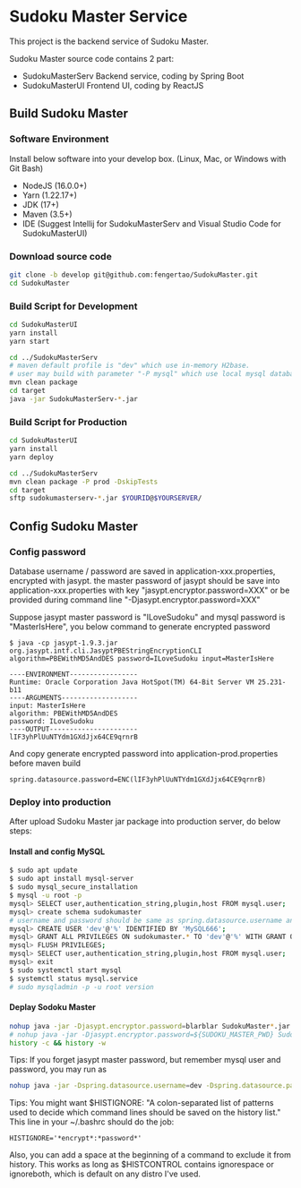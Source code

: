 # Sudoku Master Service

This project is the backend service of Sudoku Master.

Sudoku Master source code contains 2 part:

* SudokuMasterServ
  Backend service, coding by Spring Boot
* SudokuMasterUI
  Frontend UI, coding by ReactJS

## Build Sudoku Master

### Software Environment

Install below software into your develop box. (Linux, Mac, or Windows with Git Bash)

* NodeJS (16.0.0+)
* Yarn (1.22.17+)
* JDK (17+)
* Maven (3.5+)
* IDE (Suggest Intellij for SudokuMasterServ and Visual Studio Code for SudokuMasterUI)

### Download source code

```bash
git clone -b develop git@github.com:fengertao/SudokuMaster.git
cd SudokuMaster
```

### Build Script for Development

```bash
cd SudokuMasterUI
yarn install
yarn start

cd ../SudokuMasterServ
# maven default profile is "dev" which use in-memory H2base.
# user may build with parameter "-P mysql" which use local mysql database
mvn clean package
cd target
java -jar SudokuMasterServ-*.jar
```

### Build Script for Production

```bash
cd SudokuMasterUI
yarn install
yarn deploy

cd ../SudokuMasterServ
mvn clean package -P prod -DskipTests
cd target
sftp sudokumasterserv-*.jar $YOURID@$YOURSERVER/
```

## Config Sudoku Master

### Config password

Database username / password are saved in application-xxx.properties, encrypted with jasypt. the master password of
jasypt should be save into application-xxx.properties with key "jasypt.encryptor.password=XXX"
or be provided during command line "-Djasypt.encryptor.password=XXX"

Suppose jasypt master password is "ILoveSudoku" and mysql password is "MasterIsHere", you below command to generate
encrypted password

```base
$ java -cp jasypt-1.9.3.jar org.jasypt.intf.cli.JasyptPBEStringEncryptionCLI algorithm=PBEWithMD5AndDES password=ILoveSudoku input=MasterIsHere

----ENVIRONMENT-----------------
Runtime: Oracle Corporation Java HotSpot(TM) 64-Bit Server VM 25.231-b11
----ARGUMENTS-------------------
input: MasterIsHere
algorithm: PBEWithMD5AndDES
password: ILoveSudoku
----OUTPUT----------------------
lIF3yhPlUuNTYdm1GXdJjx64CE9qrnrB
```

And copy generate encrypted password into application-prod.properties before maven build

```properties
spring.datasource.password=ENC(lIF3yhPlUuNTYdm1GXdJjx64CE9qrnrB)
```

### Deploy into production

After upload Sudoku Master jar package into production server, do below steps:

#### Install and config MySQL

```bash
$ sudo apt update
$ sudo apt install mysql-server
$ sudo mysql_secure_installation
$ mysql -u root -p
mysql> SELECT user,authentication_string,plugin,host FROM mysql.user;
mysql> create schema sudokumaster
# username and password should be same as spring.datasource.username and spring.datasource.password decrypted value
mysql> CREATE USER 'dev'@'%' IDENTIFIED BY 'MySQL666';
mysql> GRANT ALL PRIVILEGES ON sudokumaster.* TO 'dev'@'%' WITH GRANT OPTION;
mysql> FLUSH PRIVILEGES;
mysql> SELECT user,authentication_string,plugin,host FROM mysql.user;
mysql> exit
$ sudo systemctl start mysql
$ systemctl status mysql.service
# sudo mysqladmin -p -u root version
```

#### Deplay Sodoku Master

```bash
nohup java -jar -Djasypt.encryptor.password=blarblar SudokuMaster*.jar &
# nohup java -jar -Djasypt.encryptor.password=${SUDOKU_MASTER_PWD} SudokuMaster*.jar &
history -c && history -w
```

Tips:
If you forget jasypt master password, but remember mysql user and password, you may run as

```bash
nohup java -jar -Dspring.datasource.username=dev -Dspring.datasource.password=MySQL666 sudokumaster*.jar &
```

Tips:
You might want $HISTIGNORE: "A colon-separated list of patterns used to decide which command lines should be saved on
the history list."
This line in your ~/.bashrc should do the job:

```properties
HISTIGNORE='*encrypt*:*password*'
```

Also, you can add a space at the beginning of a command to exclude it from history. This works as long as $HISTCONTROL
contains ignorespace or ignoreboth, which is default on any distro I've used.

